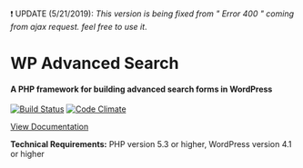 
:heavy_exclamation_mark: UPDATE (5/21/2019): _This version is being fixed from " Error 400 " coming from ajax request. feel free to use it_. 

# WP Advanced Search
#### A PHP framework for building advanced search forms in WordPress

[![Build Status](https://travis-ci.org/bootsz/wp-advanced-search.svg?branch=master)](https://travis-ci.org/bootsz/wp-advanced-search)
[![Code Climate](https://codeclimate.com/github/bootsz/wp-advanced-search/badges/gpa.svg)](https://codeclimate.com/github/bootsz/wp-advanced-search)

[View Documentation](http://wpadvancedsearch.com/docs/setup)

**Technical Requirements:** PHP version 5.3 or higher, WordPress version 4.1 or higher
